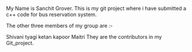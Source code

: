My Name is Sanchit Grover. This is my git project where i have submitted a c++ code for bus reservation system.

The other three members of my group are :-

Shivani tyagi
ketan kapoor
Maitri
They are the contributors in my Git_project.
